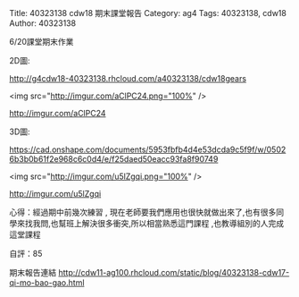 Title: 40323138 cdw18 期末課堂報告
Category: ag4
Tags: 40323138, cdw18
Author: 40323138


<!-- PELICAN_END_SUMMARY -->

6/20課堂期末作業

2D圖:

<a href="http://g4cdw18-40323138.rhcloud.com/a40323138/cdw18gears">http://g4cdw18-40323138.rhcloud.com/a40323138/cdw18gears</a>

<img src="http://imgur.com/aClPC24.png="100%" />

http://imgur.com/aClPC24 
 
3D圖:

<a href="https://cad.onshape.com/documents/5953fbfb4d4e53dcda9c5f9f/w/05026b3b0b61f2e968c6c0d4/e/f25daed50eacc93fa8f90749">https://cad.onshape.com/documents/5953fbfb4d4e53dcda9c5f9f/w/05026b3b0b61f2e968c6c0d4/e/f25daed50eacc93fa8f90749</a>

<img src="http://imgur.com/u5lZgqi.png="100%" />

http://imgur.com/u5lZgqi

心得：經過期中前幾次練習 , 現在老師要我們應用也很快就做出來了,也有很多同學來找我問,也幫班上解決很多衝突,所以相當熟悉這門課程 ,也教導組別的人完成這堂課程

自評：85

期末報告連結
<a href="http://cdw11-ag100.rhcloud.com/static/blog/40323138-cdw17-qi-mo-bao-gao.html">http://cdw11-ag100.rhcloud.com/static/blog/40323138-cdw17-qi-mo-bao-gao.html</a>




